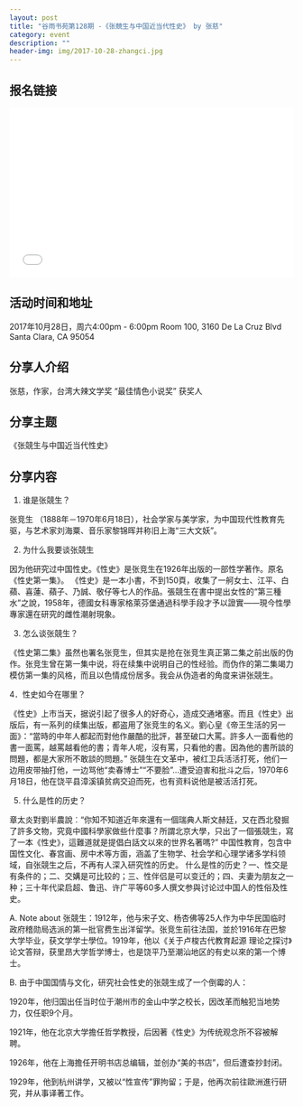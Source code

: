 ```yaml
---
layout: post
title: "谷雨书苑第128期 -《张競生与中国近当代性史》 by 张慈"
category: event
description: ""
header-img: img/2017-10-28-zhangci.jpg
---
```


## 报名链接
<div style="width:100%; text-align:left;" ><iframe src="//eventbrite.com/tickets-external?eid=38717784937&ref=etckt" frameborder="0" height="300" width="100%" vspace="0" hspace="0" marginheight="5" marginwidth="5" scrolling="auto" allowtransparency="true"></iframe></div>

## 活动时间和地址
2017年10月28日，周六4:00pm - 6:00pm
Room 100, 3160 De La Cruz Blvd Santa Clara, CA 95054

## 分享人介绍

张慈，作家，台湾大辣文学奖 “最佳情色小说奖” 获奖人

## 分享主题

《张競生与中国近当代性史》


## 分享内容 
1. 谁是张競生？

张竞生 （1888年－1970年6月18日），社会学家与美学家，为中国现代性教育先驱，与艺术家刘海粟、音乐家黎锦晖并称旧上海“三大文妖”。

2. 为什么我要谈张競生

因为他研究过中国性史。《性史》是张竞生在1926年出版的一部性学著作。原名《性史第一集》。
《性史》是一本小書，不到150頁，收集了一舸女士、江平、白蘋、喜蓮、蘋子、乃誠、敬仔等七人的作品。張競生在書中提出女性的“第三種水”之說，1958年，德國女科專家格萊芬堡通過科學手段才予以證實——現今性學專家還在研究的雌性潮射現象。

3. 怎么谈张競生？

《性史第二集》虽然也署名张竞生，但其实是抢在张竞生真正第二集之前出版的伪作。张竞生曾在第一集中说，将在续集中说明自己的性经验。而伪作的第二集竭力模仿第一集的风格，而且以色情成份居多。我会从伪造者的角度来讲张競生。

4．性史如今在哪里？

《性史》上市当天，据说引起了很多人的好奇心，造成交通堵塞。而且《性史》出版后，有一系列的续集出版，都盗用了张竞生的名义。劉心皇《帝王生活的另一面》：“當時的中年人都起而對他作嚴酷的批評，甚至破口大罵。許多人一面看他的書一面罵，越罵越看他的書；青年人呢，沒有罵，只看他的書。因為他的書所談的問題，都是大家所不敢談的問題。”
张競生在文革中，被红卫兵活活打死，他们一边用皮带抽打他，一边骂他“卖春博士”“不要脸”…遭受迫害和批斗之后，1970年6月18日，他在饶平县漳溪镇贫病交迫而死，也有资料说他是被活活打死。

5. 什么是性的历史？

章太炎對劉半農說︰“你知不知道近年來還有一個瑞典人斯文赫廷，又在西北發掘了許多文物，究竟中國科學家做些什麼事？所謂北京大學，只出了一個張競生，寫了一本《性史》，這難道就是提倡白話文以來的世界名著嗎?”
中国性教育，包含中国性文化、春宫画、房中术等方面，涵盖了生物学、社会学和心理学诸多学科领域，自张競生之后，不再有人深入研究性的历史。
什么是性的历史？一、性交是有条件的；二、交媾是可比较的；三、性伴侣是可以变迁的；四、夫妻为朋友之一种；三十年代梁启超、鲁迅、许广平等60多人撰文参與讨论过中国人的性俗及性史。

A. Note about 张競生：1912年，他与宋子文、杨杏佛等25人作为中华民国临时政府稽勋局选派的第一批官费生出洋留学。张竞生前往法国，並於1916年在巴黎大学毕业，获文学学士學位。1919年，他以《关于卢梭古代教育起源 理论之探讨》论文答辩，获里昂大学哲学博士，也是饶平乃至潮汕地区的有史以來的第一个博士。

B. 由于中国国情与文化，研究社会性史的张競生成了一个倒霉的人：

1920年，他归国出任当时位于潮州市的金山中学之校长，因改革而触犯当地势力，仅任职9个月。

1921年，他在北京大学擔任哲学教授，后因著《性史》为传统观念所不容被解聘。

1926年，他在上海擔任开明书店总编辑，並创办“美的书店”，但后遭查抄封闭。

1929年，他到杭州讲学，又被以“性宣传”罪拘留；于是，他再次前往歐洲進行研究，并从事译著工作。
